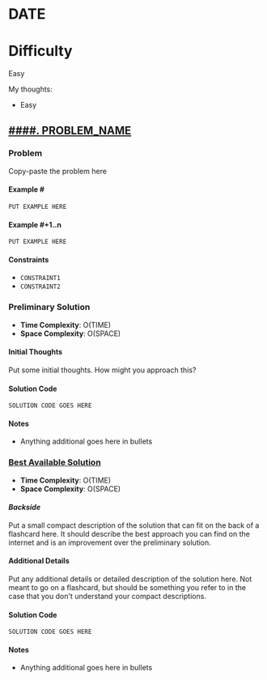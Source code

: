 # DATE

# Difficulty

Easy

My thoughts:

-   Easy

## [####. PROBLEM_NAME](PROBLEM_URL)

### Problem

Copy-paste the problem here

#### Example \#

```
PUT EXAMPLE HERE
```

#### Example \#+1..n

```
PUT EXAMPLE HERE
```

#### Constraints

-   `CONSTRAINT1`
-   `CONSTRAINT2`

### Preliminary Solution

-   **Time Complexity**: O(TIME)
-   **Space Complexity**: O(SPACE)

#### Initial Thoughts

Put some initial thoughts. How might you approach this?

#### Solution Code

```
SOLUTION CODE GOES HERE
```

#### Notes

-   Anything additional goes here in bullets

### [Best Available Solution](SOLUTION_LINK)

-   **Time Complexity**: O(TIME)
-   **Space Complexity**: O(SPACE)

#### _Backside_

Put a small compact description of the solution that can fit on the back of a flashcard here. It should describe the best approach you can find on the internet and is an improvement over the preliminary solution.

#### Additional Details

Put any additional details or detailed description of the solution here. Not meant to go on a flashcard, but should be something you refer to in the case that you don't understand your compact descriptions.

#### Solution Code

```
SOLUTION CODE GOES HERE
```

#### Notes

-   Anything additional goes here in bullets
